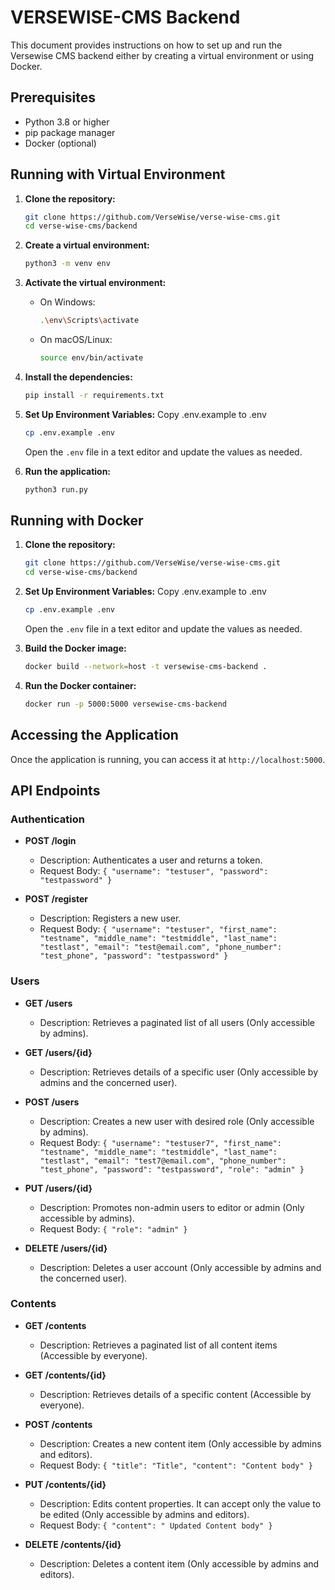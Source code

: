 # VERSEWISE-CMS Backend

This document provides instructions on how to set up and run the Versewise CMS backend either by creating a virtual environment or using Docker.

## Prerequisites

- Python 3.8 or higher
- pip package manager
- Docker (optional)

## Running with Virtual Environment

1. **Clone the repository:**

    ```bash
    git clone https://github.com/VerseWise/verse-wise-cms.git
    cd verse-wise-cms/backend
    ```

2. **Create a virtual environment:**

    ```bash
    python3 -m venv env
    ```

3. **Activate the virtual environment:**

    - On Windows:

        ```bash
        .\env\Scripts\activate
        ```

    - On macOS/Linux:

        ```bash
        source env/bin/activate
        ```

4. **Install the dependencies:**

    ```bash
    pip install -r requirements.txt
    ```

5. **Set Up Environment Variables:**
    Copy .env.example to .env
    ```bash
    cp .env.example .env
    ```
    Open the `.env` file in a text editor and update the values as needed.

6. **Run the application:**

    ```bash
    python3 run.py
    ```

## Running with Docker

1. **Clone the repository:**

    ```bash
    git clone https://github.com/VerseWise/verse-wise-cms.git
    cd verse-wise-cms/backend
    ```

2. **Set Up Environment Variables:**
    Copy .env.example to .env
    ```bash
    cp .env.example .env
    ```
    Open the `.env` file in a text editor and update the values as needed.

3. **Build the Docker image:**

    ```bash
    docker build --network=host -t versewise-cms-backend .
    ```

4. **Run the Docker container:**

    ```bash
    docker run -p 5000:5000 versewise-cms-backend
    ```

## Accessing the Application

Once the application is running, you can access it at `http://localhost:5000`.

## API Endpoints

### Authentication

- **POST /login**
  - Description: Authenticates a user and returns a token.
  - Request Body: `{ "username": "testuser", "password": "testpassword" }`

- **POST /register**
  - Description: Registers a new user.
  - Request Body: `{ "username": "testuser", "first_name": "testname", "middle_name": "testmiddle", "last_name": "testlast", "email": "test@email.com", "phone_number": "test_phone", "password": "testpassword" }`

### Users

- **GET /users**
  - Description: Retrieves a paginated list of all users (Only accessible by admins).

- **GET /users/{id}**
  - Description: Retrieves details of a specific user (Only accessible by admins and the concerned user).

- **POST /users**
  - Description: Creates a new user with desired role (Only accessible by admins).
  - Request Body: `{ "username": "testuser7", "first_name": "testname", "middle_name": "testmiddle", "last_name": "testlast", "email": "test7@email.com", "phone_number": "test_phone", "password": "testpassword", "role": "admin" }`

- **PUT /users/{id}**
  - Description: Promotes non-admin users to editor or admin (Only accessible by admins).
  - Request Body: `{ "role": "admin" }`

- **DELETE /users/{id}**
  - Description: Deletes a user account (Only accessible by admins and the concerned user).

### Contents

- **GET /contents**
  - Description: Retrieves a paginated list of all content items (Accessible by everyone).

- **GET /contents/{id}**
  - Description: Retrieves details of a specific content (Accessible by everyone).

- **POST /contents**
  - Description: Creates a new content item (Only accessible by admins and editors).
  - Request Body: `{ "title": "Title", "content": "Content body" }`

- **PUT /contents/{id}**
  - Description: Edits content properties. It can accept only the value to be edited (Only accessible by admins and editors).
  - Request Body: `{ "content": " Updated Content body" }`

- **DELETE /contents/{id}**
  - Description: Deletes a content item (Only accessible by admins and editors).
